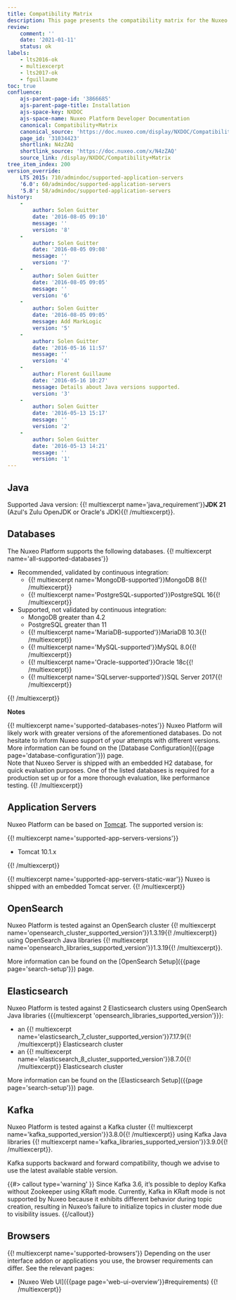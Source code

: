 ```yaml
---
title: Compatibility Matrix
description: This page presents the compatibility matrix for the Nuxeo Platform.
review:
    comment: ''
    date: '2021-01-11'
    status: ok
labels:
    - lts2016-ok
    - multiexcerpt
    - lts2017-ok
    - fguillaume
toc: true
confluence:
    ajs-parent-page-id: '3866685'
    ajs-parent-page-title: Installation
    ajs-space-key: NXDOC
    ajs-space-name: Nuxeo Platform Developer Documentation
    canonical: Compatibility+Matrix
    canonical_source: 'https://doc.nuxeo.com/display/NXDOC/Compatibility+Matrix'
    page_id: '31034423'
    shortlink: N4zZAQ
    shortlink_source: 'https://doc.nuxeo.com/x/N4zZAQ'
    source_link: /display/NXDOC/Compatibility+Matrix
tree_item_index: 200
version_override:
    LTS 2015: 710/admindoc/supported-application-servers
    '6.0': 60/admindoc/supported-application-servers
    '5.8': 58/admindoc/supported-application-servers
history:
    -
        author: Solen Guitter
        date: '2016-08-05 09:10'
        message: ''
        version: '8'
    -
        author: Solen Guitter
        date: '2016-08-05 09:08'
        message: ''
        version: '7'
    -
        author: Solen Guitter
        date: '2016-08-05 09:05'
        message: ''
        version: '6'
    -
        author: Solen Guitter
        date: '2016-08-05 09:05'
        message: Add MarkLogic
        version: '5'
    -
        author: Solen Guitter
        date: '2016-05-16 11:57'
        message: ''
        version: '4'
    -
        author: Florent Guillaume
        date: '2016-05-16 10:27'
        message: Details about Java versions supported.
        version: '3'
    -
        author: Solen Guitter
        date: '2016-05-13 15:17'
        message: ''
        version: '2'
    -
        author: Solen Guitter
        date: '2016-05-13 14:21'
        message: ''
        version: '1'
---
```

## Java

Supported Java version: {{! multiexcerpt name='java_requirement'}}**JDK 21** (Azul's Zulu OpenJDK or Oracle's JDK){{! /multiexcerpt}}.

## Databases

The Nuxeo Platform supports the following databases.
{{! multiexcerpt name='all-supported-databases'}}
<ul>
  <li>
    Recommended, validated by continuous integration:
    <ul>
      <li>{{! multiexcerpt name='MongoDB-supported'}}MongoDB 8{{! /multiexcerpt}}</li>
      <li>{{! multiexcerpt name='PostgreSQL-supported'}}PostgreSQL 16{{! /multiexcerpt}}</li>
    </ul>
  </li>
  <li>
    Supported, not validated by continuous integration:
    <ul>
      <li>MongoDB greater than 4.2</li>
      <li>PostgreSQL greater than 11</li>
      <li>{{! multiexcerpt name='MariaDB-supported'}}MariaDB 10.3{{! /multiexcerpt}}</li>
      <li>{{! multiexcerpt name='MySQL-supported'}}MySQL 8.0{{! /multiexcerpt}}</li>
      <li>{{! multiexcerpt name='Oracle-supported'}}Oracle 18c{{! /multiexcerpt}}</li>
      <li>{{! multiexcerpt name='SQLserver-supported'}}SQL Server 2017{{! /multiexcerpt}}</li>
    </ul>
  </li>
</ul>
{{! /multiexcerpt}}

**Notes**

{{! multiexcerpt name='supported-databases-notes'}}
Nuxeo Platform will likely work with greater versions of the aforementioned databases. Do not hesitate to inform Nuxeo support of your attempts with different versions.
More information can be found on the [Database Configuration]({{page page='database-configuration'}}) page.<br/>
Note that Nuxeo Server is shipped with an embedded H2 database, for quick evaluation purposes. One of the listed databases is required for a production set up or for a more thorough evaluation, like performance testing.
{{! /multiexcerpt}}

## Application Servers

Nuxeo Platform can be based on [Tomcat](http://tomcat.apache.org/). The supported version is:

{{! multiexcerpt name='supported-app-servers-versions'}}
<ul>
  <li>Tomcat 10.1.x</li>
</ul>
{{! /multiexcerpt}}

{{! multiexcerpt name='supported-app-servers-static-war'}}
Nuxeo is shipped with an embedded Tomcat server.
{{! /multiexcerpt}}

## OpenSearch

Nuxeo Platform is tested against an OpenSearch cluster {{! multiexcerpt name='opensearch_cluster_supported_version'}}1.3.19{{! /multiexcerpt}} using OpenSearch Java libraries {{! multiexcerpt name='opensearch_libraries_supported_version'}}1.3.19{{! /multiexcerpt}}.

More information can be found on the [OpenSearch Setup]({{page page='search-setup'}}) page.

## Elasticsearch

Nuxeo Platform is tested against 2 Elasticsearch clusters using OpenSearch Java libraries {{{multiexcerpt 'opensearch_libraries_supported_version'}}}:
- an {{! multiexcerpt name='elasticsearch_7_cluster_supported_version'}}7.17.9{{! /multiexcerpt}} Elasticsearch cluster
- an {{! multiexcerpt name='elasticsearch_8_cluster_supported_version'}}8.7.0{{! /multiexcerpt}} Elasticsearch cluster

More information can be found on the [Elasticsearch Setup]({{page page='search-setup'}}) page.

## Kafka

Nuxeo Platform is tested against a Kafka cluster {{! multiexcerpt name='kafka_supported_version'}}3.8.0{{! /multiexcerpt}} using Kafka Java libraries {{! multiexcerpt name='kafka_libraries_supported_version'}}3.9.0{{! /multiexcerpt}}.

Kafka supports backward and forward compatibility, though we advise to use the latest available stable version.

{{#> callout type='warning' }}
Since Kafka 3.6, it’s possible to deploy Kafka without Zookeeper using KRaft mode. Currently, Kafka in KRaft mode is not supported by Nuxeo because it exhibits different behavior during topic creation, resulting in Nuxeo’s failure to initialize topics in cluster mode due to visibility issues.
{{/callout}}

## Browsers

{{! multiexcerpt name='supported-browsers'}}
Depending on the user interface addon or applications you use, the browser requirements can differ. See the relevant pages:

- [Nuxeo Web UI]({{page page='web-ui-overview'}}#requirements)
{{! /multiexcerpt}}
